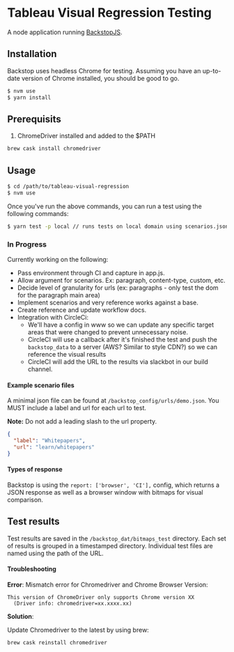 # Tableau Visual Regression Testing
A node application running [BackstopJS](https://github.com/garris/BackstopJS).

## Installation ##
Backstop uses headless Chrome for testing. Assuming you have an up-to-date version of Chrome installed, you should be good to go.

```bash
$ nvm use
$ yarn install
```

## Prerequisits

1.  ChromeDriver installed and added to the $PATH
```bash
brew cask install chromedriver
```

## Usage ##

```bash
$ cd /path/to/tableau-visual-regression
$ nvm use
```

Once you've run the above commands, you can run a test using the following commands:

```bash
$ yarn test -p local // runs tests on local domain using scenarios.json
```

### In Progress
Currently working on the following:
- Pass environment through CI and capture in app.js.
- Allow argument for scenarios. Ex: paragraph, content-type, custom, etc.
- Decide level of granularity for urls (ex: paragraphs - only test the dom for the paragraph main area)
- Implement scenarios and very reference works against a base.
- Create reference and update workflow docs. 
- Integration with CircleCi:
  - We'll have a config in www so we can update any specific target areas that were changed to prevent unnecessary noise.
  - CircleCI will use a callback after it's finished the test and push the `backstop_data` to a server (AWS? Similar to style CDN?) so we can reference the visual results
  - CircleCI will add the URL to the results via slackbot in our build channel.
  
#### Example scenario files ####
A minimal json file can be found at `/backstop_config/urls/demo.json`. 
You MUST include a label and url for each url to test. 

**Note:** Do not add a leading slash to the url property.

```json
{
  "label": "Whitepapers",
  "url": "learn/whitepapers"
}
```

#### Types of response ####
Backstop is using the `report: ['browser', 'CI'],` config, which returns a JSON response as well as a browser window with bitmaps for visual comparison.


## Test results ##
Test results are saved in the `/backstop_dat/bitmaps_test` directory. Each set of results is grouped in a timestamped directory. Individual test files are named using the path of the URL.

#### Troubleshooting

**Error**: Mismatch error for Chromedriver and Chrome Browser Version:

```$bash
This version of ChromeDriver only supports Chrome version XX
  (Driver info: chromedriver=xx.xxxx.xx)
```

**Solution**:

Update Chromedriver to the latest by using brew: 

`brew cask reinstall chromedriver`
